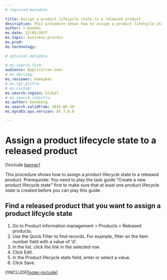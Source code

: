 ```yaml
--- 
# required metadata 
 
title: Assign a product lifecycle state to a released product
description: This procedure shows how to assign a product lifecycle state to a released product. 
author: t-benebo
ms.date: 12/05/2017
ms.topic: business-process 
ms.prod:  
ms.technology:  
 
# optional metadata 
 
# ms.search.form:   
audience: Application User 
# ms.devlang:  
ms.reviewer: kamaybac
# ms.tgt_pltfrm:  
# ms.custom:  
ms.search.region: Global
# ms.search.industry: 
ms.author: benebotg
ms.search.validFrom: 2016-06-30 
ms.dyn365.ops.version: AX 7.0.0 

---
```

# Assign a product lifecycle state to a released product

[!include [banner](../../includes/banner.md)]

This procedure shows how to assign a product lifecycle state to a released product. Prerequisite: You need to play the task guide "Create a new product lifecycle state" first to make sure that at least one product lifecycle state is created before you can play this guide.


## Find a released product that you want to assign a product lifcycle state
1. Go to Product information management > Products > Released products.
2. Use the Quick Filter to find records. For example, filter on the Item number field with a value of 'd'.
3. In the list, click the link in the selected row.
4. Click Edit.
5. In the Product lifecycle state field, enter or select a value.
6. Click Save.



[!INCLUDE[footer-include](../../../includes/footer-banner.md)]